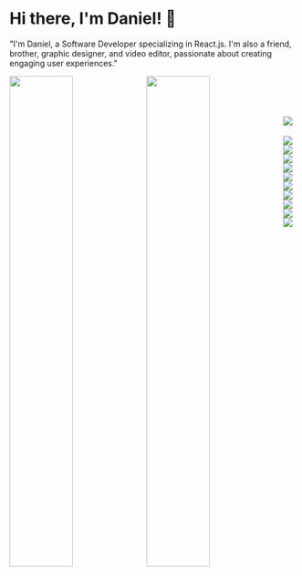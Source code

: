 # Hi there, I'm Daniel! 👋
"I'm Daniel, a Software Developer specializing in React.js. I'm also a friend, brother, graphic designer, and video editor, passionate about creating engaging user experiences."

<img align="left" width="47%" src="https://github-readme-stats.vercel.app/api?username=iamdanielklassic256&show_icons=true&theme=radical" />
<img align="left" width="47%" src="https://github-readme-stats.vercel.app/api/top-langs/?username=anuraghazra&layout=compact" />
</br>
</br>
</br>
<div style="display: flex; flex-wrap: wrap; margin-top: 20px;">
  <br>
<br>
  <img src="https://img.shields.io/badge/javascript-%23323330.svg?style=for-the-badge&logo=javascript&logoColor=%23F7DF1E" style="margin-right: 5px;">
  <img src="https://img.shields.io/badge/typescript-%23007ACC.svg?style=for-the-badge&logo=typescript&logoColor=white" style="margin-right: 5px;">
  <img src="https://img.shields.io/badge/react-%2320232a.svg?style=for-the-badge&logo=react&logoColor=%2361DAFB" style="margin-right: 5px;">
  <img src="https://img.shields.io/badge/Next-black?style=for-the-badge&logo=next.js&logoColor=white" style="margin-right: 5px;">
  <img src="https://img.shields.io/badge/node.js-6DA55F?style=for-the-badge&logo=node.js&logoColor=white" style="margin-right: 5px;">
  <img src="https://img.shields.io/badge/redux-%23593d88.svg?style=for-the-badge&logo=redux&logoColor=white" style="margin-right: 5px;">
  <img src="https://img.shields.io/badge/vue.js-%2335495e.svg?style=for-the-badge&logo=vue.js&logoColor=%234FC08D" style="margin-right: 5px;">
  <img src="https://img.shields.io/badge/angular-%23DD0031.svg?style=for-the-badge&logo=angular&logoColor=white" style="margin-right: 5px;">
  <img src="https://img.shields.io/badge/ember.js-%23E04E39.svg?style=for-the-badge&logo=ember.js&logoColor=white" style="margin-right: 5px;">
  <img src="https://img.shields.io/badge/svelte-%23FF3E00.svg?style=for-the-badge&logo=svelte&logoColor=white" style="margin-right: 5px;">
  <img src="https://img.shields.io/badge/backbone.js-%230A0A0A.svg?style=for-the-badge&logo=backbone.js&logoColor=%23FF0000" style="margin-right: 5px;">
</div>


